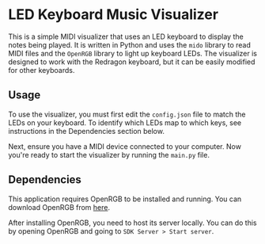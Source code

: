 # LED Keyboard Music Visualizer

This is a simple MIDI visualizer that uses an LED keyboard to display the notes being played. It is written in Python and uses the `mido` library to read MIDI files and the `OpenRGB` library to light up keyboard LEDs. The visualizer is designed to work with the Redragon keyboard, but it can be easily modified for other keyboards.

## Usage

To use the visualizer, you must first edit the `config.json` file to match the LEDs on your keyboard. To identify which LEDs map to which keys, see instructions in the Dependencies section below.

Next, ensure you have a MIDI device connected to your computer. Now you're ready to start the visualizer by running the `main.py` file.

## Dependencies

This application requires OpenRGB to be installed and running. You can download OpenRGB from [here](https://openrgb.org/).

After installing OpenRGB, you need to host its server locally. You can do this by opening OpenRGB and going to `SDK Server > Start server`.
